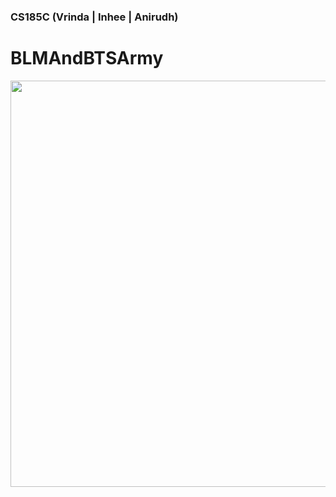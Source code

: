 
### CS185C (Vrinda | Inhee | Anirudh)

# BLMAndBTSArmy

<img src="https://github.com/TheChirpyWitch/BLMAndBTSArmy/blob/master/Figs/proposal.png" width="650">


